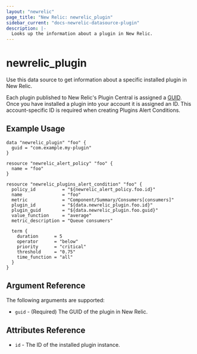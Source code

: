 ```yaml
---
layout: "newrelic"
page_title: "New Relic: newrelic_plugin"
sidebar_current: "docs-newrelic-datasource-plugin"
description: |-
  Looks up the information about a plugin in New Relic.
---
```


# newrelic\_plugin

Use this data source to get information about a specific installed plugin in New Relic.

Each plugin published to New Relic's Plugin Central is assigned a [GUID](https://docs.newrelic.com/docs/plugins/plugin-developer-resources/planning-your-plugin/parts-plugin#guid). Once you have installed a plugin into your account it is assigned an ID. This account-specific ID is required when creating Plugins Alert Conditions.

## Example Usage

```hcl
data "newrelic_plugin" "foo" {
  guid = "com.example.my-plugin"
}

resource "newrelic_alert_policy" "foo" {
  name = "foo"
}

resource "newrelic_plugins_alert_condition" "foo" {
  policy_id          = "${newrelic_alert_policy.foo.id}"
  name               = "foo"
  metric             = "Component/Summary/Consumers[consumers]"
  plugin_id          = "${data.newrelic_plugin.foo.id}"
  plugin_guid        = "${data.newrelic_plugin.foo.guid}"
  value_function     = "average"
  metric_description = "Queue consumers"

  term {
    duration      = 5
    operator      = "below"
    priority      = "critical"
    threshold     = "0.75"
    time_function = "all"
  }
}
```

## Argument Reference

The following arguments are supported:

* `guid` - (Required) The GUID of the plugin in New Relic.

## Attributes Reference
* `id` - The ID of the installed plugin instance.